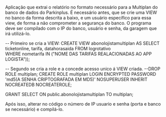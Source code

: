 Aplicação que extrai o relatório no formato necessário para a Multiplan do banco de dados do Parkinplus.
É necessário antes, que se crie uma VIEW no banco da forma descrita a baixo, e um usuário específico para essa view, de forma a não comprometer a segurança do banco.
O programa deve ser compilado com o IP do banco, usuário e senha, da garagem que irá utilizá-lo.

-- Primeiro se cria a VIEW:
CREATE VIEW abonolojistamultiplan 
AS SELECT ticketonline, tarifa, datahorasaida 
FROM logrotativo  
WHERE nometarifa IN ("NOME DAS TARIFAS REALACIONADAS AO APP LOGISTA"));

-- Segundo se cria a role e a concede acesso unico á VIEW criada.
--DROP ROLE multiplan;
CREATE ROLE multiplan LOGIN
ENCRYPTED PASSWORD 'md5(A SENHA CRIPTOGRAFADA EM MD5)'
NOSUPERUSER INHERIT NOCREATEDB NOCREATEROLE;

GRANT SELECT ON public.abonolojistamultiplan TO multiplan;

Após isso, alterar no código o número de IP usuario e senha (porta e banco se necessário) e compilá-lo.
